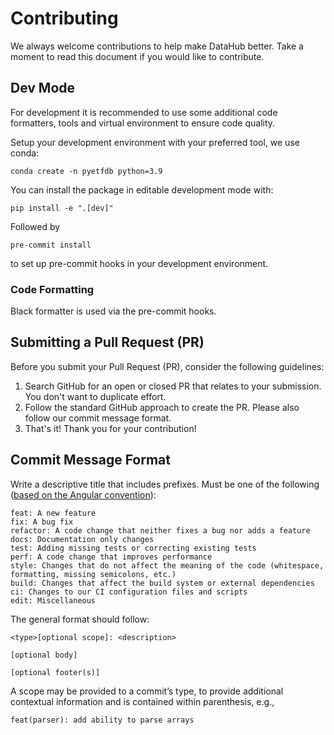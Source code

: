 # Contributing
We always welcome contributions to help make DataHub better. Take a moment to read this document if you would like to contribute.


## Dev Mode
For development it is recommended to use some additional code formatters, tools and virtual environment to ensure code quality.

Setup your development environment with your preferred tool, we use conda:
```
conda create -n pyetfdb python=3.9
```

You can install the package in editable development mode with:
```
pip install -e ".[dev]"
```
Followed by
```
pre-commit install
```
to set up pre-commit hooks in your development environment.

### Code Formatting
Black formatter is used via the pre-commit hooks.

## Submitting a Pull Request (PR)

Before you submit your Pull Request (PR), consider the following guidelines:

1. Search GitHub for an open or closed PR that relates to your submission. You don't want to duplicate effort.
2. Follow the standard GitHub approach to create the PR. Please also follow our commit message format.
3. That's it! Thank you for your contribution!

## Commit Message Format

Write a descriptive title that includes prefixes. Must be one of the following ([based on the Angular convention](https://github.com/angular/angular/blob/22b96b9/CONTRIBUTING.md#-commit-message-guidelines)):
```
feat: A new feature
fix: A bug fix
refactor: A code change that neither fixes a bug nor adds a feature
docs: Documentation only changes
test: Adding missing tests or correcting existing tests
perf: A code change that improves performance
style: Changes that do not affect the meaning of the code (whitespace, formatting, missing semicolons, etc.)
build: Changes that affect the build system or external dependencies
ci: Changes to our CI configuration files and scripts
edit: Miscellaneous
```
The general format should follow:
```
<type>[optional scope]: <description>

[optional body]

[optional footer(s)]
```
A scope may be provided to a commit’s type, to provide additional contextual information and is contained within parenthesis, e.g.,
```
feat(parser): add ability to parse arrays
```
